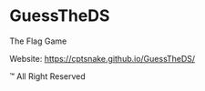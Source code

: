 # GuessTheDS
The Flag Game


Website: https://cptsnake.github.io/GuessTheDS/



:tm: All Right Reserved
